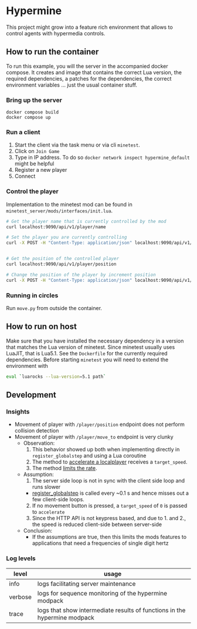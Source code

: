 # Hypermine

This project might grow into a feature rich environment that allows to control agents with hypermedia controls.

## How to run the container

To run this example, you will the server in the accompanied docker compose. It creates and image that contains the correct Lua version, the required dependencies, a patches for the dependencies, the correct environment variables ... just the usual container stuff.

### Bring up the server

```text
docker compose build
docker compose up
```

### Run a client

1. Start the client via the task menu or via cli `minetest`.
2. Click on `Join Game`
3. Type in IP address. To do so `docker network inspect hypermine_default` might be helpful
4. Register a new player
5. Connect

### Control the player

Implementation to the minetest mod can be found in `minetest_server/mods/interfaces/init.lua`.

```bash
# Get the player name that is currently controlled by the mod
curl localhost:9090/api/v1/player/name

# Set the player you are currently controlling
curl -X POST -H "Content-Type: application/json" localhost:9090/api/v1/player/name -d '{"name": "agent0"}'


# Get the position of the controlled player
curl localhost:9090/api/v1/player/position

# Change the position of the player by increment position
curl -X POST -H "Content-Type: application/json" localhost:9090/api/v1/player/position -d '{"position": {"x": -5.5,"y": 0,"z": 2.5 }}'
```

### Running in circles

Run `move.py` from outside the container.

## How to run on host

Make sure that you have installed the necessary dependency in a version that matches the Lua version of minetest. Since minetest usually uses LuaJIT, that is Lua5.1. See the `Dockerfile` for the currently required dependencies. Before starting `minetest` you will need to extend the environment with

```bash
eval `luarocks --lua-version=5.1 path`
```


## Development

### Insights

- Movement of player with `/player/position` endpoint does not perform collision detection
- Movement of player with `/player/move_to` endpoint is very clunky
  - Observation:
    1. This behavior showed up both when implementing directly in `register_globalstep` and using a Lua coroutine
    2. The method to [accelerate a localplayer](https://github.com/minetest/minetest/blob/3de42f56c5156c4a6e6438843f9d4a6d9ee236d9/src/client/localplayer.cpp#L806) receives a `target_speed`.
    3. The method [limits the rate](https://github.com/minetest/minetest/blob/3de42f56c5156c4a6e6438843f9d4a6d9ee236d9/src/client/localplayer.cpp#L829).
  - Assumption:
    1. The server side loop is not in sync with the client side loop and runs slower
      - [register_globalstep]() is called every ~0.1 s and hence misses out a few client-side loops. 
    2. If no movement button is pressed, a `target_speed` of `0` is passed to `accelerate`
    3. Since the HTTP API is not keypress based, and due to 1. and 2., the speed is reduced client-side between server-side
  - Conclusion:
    - If the assumptions are true, then this limits the mods features to applications that need a frequencies of single digit hertz

### Log levels

|level|usage|
|-------|-----|
|info   | logs facilitating server maintenance |
|verbose| logs for sequence monitoring of the hypermine modpack |
|trace  | logs that show intermediate results of functions in the hypermine modpack |
